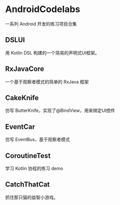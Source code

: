 # AndroidCodelabs
一系列 Android 开发的练习项目合集

## DSLUI

用 Kotlin DSL 构建的一个简易的声明式UI框架。

## RxJavaCore

一个基于观察者模式的简单的 RxJava 框架

## CakeKnife

仿写 ButterKnife，实现了@BindView，用来绑定UI控件

## EventCar

仿写 EventBus，基于观察者模式

## CoroutineTest

学习 Kotlin 协程的练习 demo

## CatchThatCat

抓住那只猫的益智小游戏。
